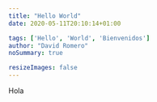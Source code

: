 ```yaml
---
title: "Hello World"
date: 2020-05-11T20:10:14+01:00

tags: ['Hello', 'World', 'Bienvenidos']
author: "David Romero"
noSummary: true

resizeImages: false
---
```

Hola

<!--[![Discord](https://img.shields.io/discord/479643633814077465.svg?style=for-the-badge&label=Discord%20Chat&colorB=7289da)](https://discord.gg/vZVHJ4j)-->

